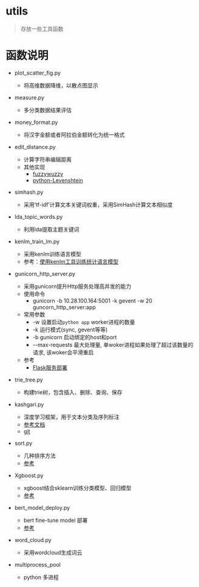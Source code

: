 # utils
> 存放一些工具函数

# 函数说明
- plot_scatter_fig.py
    - 将高维数据降维，以散点图显示
- measure.py
    - 多分类数据结果评估
- money_format.py
    - 将汉字金额或者阿拉伯金额转化为统一格式
- edit_distance.py
    - 计算字符串编辑距离
    - 其他实现
        - [fuzzywuzzy](https://github.com/seatgeek/fuzzywuzzy)
        - [python-Levenshtein](https://github.com/miohtama/python-Levenshtein)
- simhash.py
    - 采用‘tf-idf’计算文本关键词权重，采用SimHash计算文本相似度
- lda_topic_words.py
    - 利用lda提取主题关键词
- kenlm_train_lm.py
    - 采用kenlm训练语言模型
    - 参考：[使用kenlm工具训练统计语言模型](https://blog.csdn.net/mingzai624/article/details/79560063)
    
- gunicorn_http_server.py
    - 采用gunicorn提升Http服务处理高并发的能力
    - 使用命令
        - gunicorn -b 10.28.100.164:5001 -k gevent -w 20 guncorn_http_server:app
    - 常用参数
        - -w 设置启动`python app` worker进程的数量
        - -k 运行模式(sync, gevent等等)
        - -b gunicorn 启动绑定的host和port
        - --max-requests 最大处理量, 单woker进程如果处理了超过该数量的请求, 该woker会平滑重启
    - 参考
        - [Flask服务部署](https://www.centos.bz/2017/07/flask-nginx-gunicorn-gevent/) 
  
- trie_tree.py
    - 构建trie树，包含插入、删除、查询、保存 
    
- kashgari.py
    - 深度学习框架，用于文本分类及序列标注
    - [参考文档](https://kashgari-zh.bmio.net/)
    - [git](https://github.com/BrikerMan/Kashgari/) 
  
- sort.py
    - 几种排序方法
    - [参考](https://github.com/amusi/Deep-Learning-Interview-Book/blob/master/docs/%E6%95%B0%E6%8D%AE%E7%BB%93%E6%9E%84%E4%B8%8E%E7%AE%97%E6%B3%95.md) 
    
- Xgboost.py
    - xgboost结合sklearn训练分类模型、回归模型
    - [参考](https://blog.csdn.net/luanpeng825485697/article/details/79907149)

- bert_model_deploy.py
    - bert fine-tune model 部署
    - [参考](https://work.padeoe.com/notes/bert.html)  
    
- word_cloud.py
    - 采用wordcloud生成词云

- multiprocess_pool
    - python 多进程
